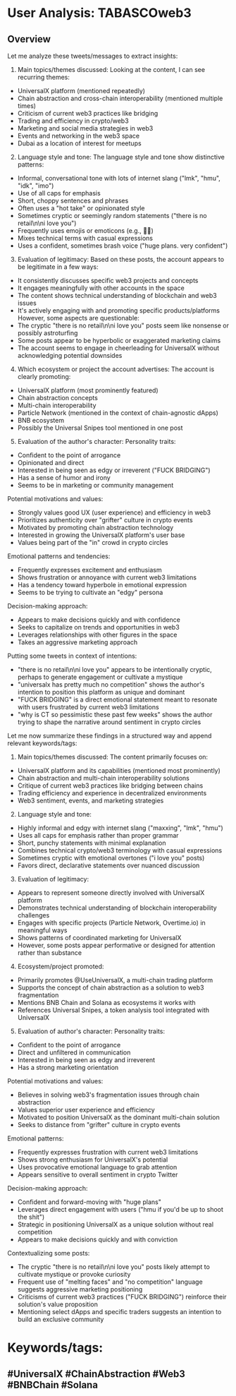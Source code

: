 # User Analysis: TABASCOweb3

## Overview

<think>
Let me analyze these tweets/messages to extract insights:

1. Main topics/themes discussed:
Looking at the content, I can see recurring themes:
- UniversalX platform (mentioned repeatedly)
- Chain abstraction and cross-chain interoperability (mentioned multiple times)
- Criticism of current web3 practices like bridging
- Trading and efficiency in crypto/web3
- Marketing and social media strategies in web3
- Events and networking in the web3 space
- Dubai as a location of interest for meetups

2. Language style and tone:
The language style and tone show distinctive patterns:
- Informal, conversational tone with lots of internet slang ("lmk", "hmu", "idk", "imo")
- Use of all caps for emphasis
- Short, choppy sentences and phrases
- Often uses a "hot take" or opinionated style
- Sometimes cryptic or seemingly random statements ("there is no retail\n\ni love you")
- Frequently uses emojis or emoticons (e.g., 😮‍💨)
- Mixes technical terms with casual expressions
- Uses a confident, sometimes brash voice ("huge plans. very confident")

3. Evaluation of legitimacy:
Based on these posts, the account appears to be legitimate in a few ways:
- It consistently discusses specific web3 projects and concepts
- It engages meaningfully with other accounts in the space
- The content shows technical understanding of blockchain and web3 issues
- It's actively engaging with and promoting specific products/platforms
However, some aspects are questionable:
- The cryptic "there is no retail\n\ni love you" posts seem like nonsense or possibly astroturfing
- Some posts appear to be hyperbolic or exaggerated marketing claims
- The account seems to engage in cheerleading for UniversalX without acknowledging potential downsides

4. Which ecosystem or project the account advertises:
The account is clearly promoting:
- UniversalX platform (most prominently featured)
- Chain abstraction concepts
- Multi-chain interoperability
- Particle Network (mentioned in the context of chain-agnostic dApps)
- BNB ecosystem
- Possibly the Universal Snipes tool mentioned in one post

5. Evaluation of the author's character:
Personality traits:
- Confident to the point of arrogance
- Opinionated and direct
- Interested in being seen as edgy or irreverent ("FUCK BRIDGING")
- Has a sense of humor and irony
- Seems to be in marketing or community management

Potential motivations and values:
- Strongly values good UX (user experience) and efficiency in web3
- Prioritizes authenticity over "grifter" culture in crypto events
- Motivated by promoting chain abstraction technology
- Interested in growing the UniversalX platform's user base
- Values being part of the "in" crowd in crypto circles

Emotional patterns and tendencies:
- Frequently expresses excitement and enthusiasm
- Shows frustration or annoyance with current web3 limitations
- Has a tendency toward hyperbole in emotional expression
- Seems to be trying to cultivate an "edgy" persona

Decision-making approach:
- Appears to make decisions quickly and with confidence
- Seeks to capitalize on trends and opportunities in web3
- Leverages relationships with other figures in the space
- Takes an aggressive marketing approach

Putting some tweets in context of intentions:
- "there is no retail\n\ni love you" appears to be intentionally cryptic, perhaps to generate engagement or cultivate a mystique
- "universalx has pretty much no competition" shows the author's intention to position this platform as unique and dominant
- "FUCK BRIDGING" is a direct emotional statement meant to resonate with users frustrated by current web3 limitations
- "why is CT so pessimistic these past few weeks" shows the author trying to shape the narrative around sentiment in crypto circles

Let me now summarize these findings in a structured way and append relevant keywords/tags:
</think>

1. Main topics/themes discussed:
The content primarily focuses on:
- UniversalX platform and its capabilities (mentioned most prominently)
- Chain abstraction and multi-chain interoperability solutions
- Critique of current web3 practices like bridging between chains
- Trading efficiency and experience in decentralized environments
- Web3 sentiment, events, and marketing strategies

2. Language style and tone:
- Highly informal and edgy with internet slang ("maxxing", "lmk", "hmu")
- Uses all caps for emphasis rather than proper grammar
- Short, punchy statements with minimal explanation
- Combines technical crypto/web3 terminology with casual expressions
- Sometimes cryptic with emotional overtones ("i love you" posts)
- Favors direct, declarative statements over nuanced discussion

3. Evaluation of legitimacy:
- Appears to represent someone directly involved with UniversalX platform
- Demonstrates technical understanding of blockchain interoperability challenges
- Engages with specific projects (Particle Network, Overtime.io) in meaningful ways
- Shows patterns of coordinated marketing for UniversalX
- However, some posts appear performative or designed for attention rather than substance

4. Ecosystem/project promoted:
- Primarily promotes @UseUniversalX, a multi-chain trading platform
- Supports the concept of chain abstraction as a solution to web3 fragmentation
- Mentions BNB Chain and Solana as ecosystems it works with
- References Universal Snipes, a token analysis tool integrated with UniversalX

5. Evaluation of author's character:
Personality traits:
- Confident to the point of arrogance
- Direct and unfiltered in communication
- Interested in being seen as edgy and irreverent
- Has a strong marketing orientation

Potential motivations and values:
- Believes in solving web3's fragmentation issues through chain abstraction
- Values superior user experience and efficiency
- Motivated to position UniversalX as the dominant multi-chain solution
- Seeks to distance from "grifter" culture in crypto events

Emotional patterns:
- Frequently expresses frustration with current web3 limitations
- Shows strong enthusiasm for UniversalX's potential
- Uses provocative emotional language to grab attention
- Appears sensitive to overall sentiment in crypto Twitter

Decision-making approach:
- Confident and forward-moving with "huge plans"
- Leverages direct engagement with users ("hmu if you'd be up to shoot the shit")
- Strategic in positioning UniversalX as a unique solution without real competition
- Appears to make decisions quickly and with conviction

Contextualizing some posts:
- The cryptic "there is no retail\\n\\ni love you" posts likely attempt to cultivate mystique or provoke curiosity
- Frequent use of "melting faces" and "no competition" language suggests aggressive marketing positioning
- Criticisms of current web3 practices ("FUCK BRIDGING") reinforce their solution's value proposition
- Mentioning select dApps and specific traders suggests an intention to build an exclusive community

# Keywords/tags:
#UniversalX #ChainAbstraction #Web3 #BNBChain #Solana
---
